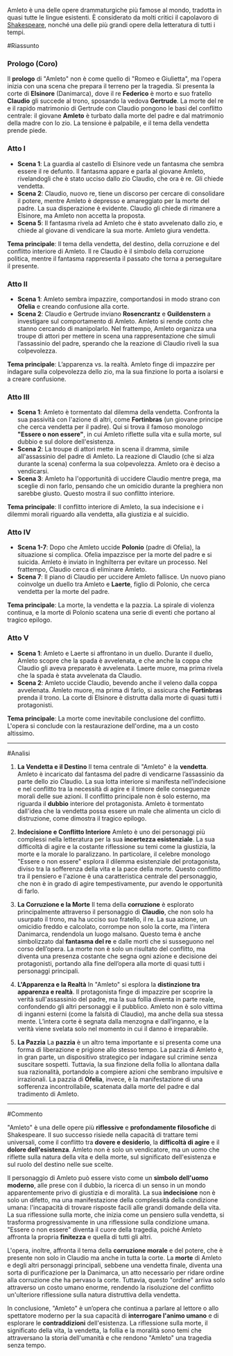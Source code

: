 Amleto è una delle opere drammaturgiche più famose al mondo, tradotta in quasi tutte le lingue esistenti. È considerato da molti critici il capolavoro di [Shakespeare](https://it.wikipedia.org/wiki/William_Shakespeare "William Shakespeare"), nonché una delle più grandi opere della letteratura di tutti i tempi.

#Riassunto 
### **Prologo (Coro)**

Il **prologo** di "Amleto" non è come quello di "Romeo e Giulietta", ma l'opera inizia con una scena che prepara il terreno per la tragedia. Si presenta la corte di **Elsinore** (Danimarca), dove il re **Federico** è morto e suo fratello **Claudio** gli succede al trono, sposando la vedova **Gertrude**. La morte del re e il rapido matrimonio di Gertrude con Claudio pongono le basi del conflitto centrale: il giovane **Amleto** è turbato dalla morte del padre e dal matrimonio della madre con lo zio. La tensione è palpabile, e il tema della vendetta prende piede.

### **Atto I**

- **Scena 1**: La guardia al castello di Elsinore vede un fantasma che sembra essere il re defunto. Il fantasma appare e parla al giovane Amleto, rivelandogli che è stato ucciso dallo zio Claudio, che ora è re. Gli chiede vendetta.
- **Scena 2**: Claudio, nuovo re, tiene un discorso per cercare di consolidare il potere, mentre Amleto è depresso e amareggiato per la morte del padre. La sua disperazione è evidente. Claudio gli chiede di rimanere a Elsinore, ma Amleto non accetta la proposta.
- **Scena 5**: Il fantasma rivela ad Amleto che è stato avvelenato dallo zio, e chiede al giovane di vendicare la sua morte. Amleto giura vendetta.

**Tema principale**: Il tema della vendetta, del destino, della corruzione e del conflitto interiore di Amleto. Il re Claudio è il simbolo della corruzione politica, mentre il fantasma rappresenta il passato che torna a perseguitare il presente.

### **Atto II**

- **Scena 1**: Amleto sembra impazzire, comportandosi in modo strano con **Ofelia** e creando confusione alla corte.
- **Scena 2**: Claudio e Gertrude inviano **Rosencrantz** e **Guildenstern** a investigare sul comportamento di Amleto. Amleto si rende conto che stanno cercando di manipolarlo. Nel frattempo, Amleto organizza una troupe di attori per mettere in scena una rappresentazione che simuli l’assassinio del padre, sperando che la reazione di Claudio riveli la sua colpevolezza.

**Tema principale**: L’apparenza vs. la realtà. Amleto finge di impazzire per indagare sulla colpevolezza dello zio, ma la sua finzione lo porta a isolarsi e a creare confusione.

### **Atto III**

- **Scena 1**: Amleto è tormentato dal dilemma della vendetta. Confronta la sua passività con l'azione di altri, come **Fortinbras** (un giovane principe che cerca vendetta per il padre). Qui si trova il famoso monologo **"Essere o non essere"**, in cui Amleto riflette sulla vita e sulla morte, sul dubbio e sul dolore dell'esistenza.
- **Scena 2**: La troupe di attori mette in scena il dramma, simile all'assassinio del padre di Amleto. La reazione di Claudio (che si alza durante la scena) conferma la sua colpevolezza. Amleto ora è deciso a vendicarsi.
- **Scena 3**: Amleto ha l'opportunità di uccidere Claudio mentre prega, ma sceglie di non farlo, pensando che un omicidio durante la preghiera non sarebbe giusto. Questo mostra il suo conflitto interiore.

**Tema principale**: Il conflitto interiore di Amleto, la sua indecisione e i dilemmi morali riguardo alla vendetta, alla giustizia e al suicidio.

### **Atto IV**

- **Scena 1-7**: Dopo che Amleto uccide **Polonio** (padre di Ofelia), la situazione si complica. Ofelia impazzisce per la morte del padre e si suicida. Amleto è inviato in Inghilterra per evitare un processo. Nel frattempo, Claudio cerca di eliminare Amleto.
- **Scena 7**: Il piano di Claudio per uccidere Amleto fallisce. Un nuovo piano coinvolge un duello tra Amleto e **Laerte**, figlio di Polonio, che cerca vendetta per la morte del padre.

**Tema principale**: La morte, la vendetta e la pazzia. La spirale di violenza continua, e la morte di Polonio scatena una serie di eventi che portano al tragico epilogo.

### **Atto V**

- **Scena 1**: Amleto e Laerte si affrontano in un duello. Durante il duello, Amleto scopre che la spada è avvelenata, e che anche la coppa che Claudio gli aveva preparato è avvelenata. Laerte muore, ma prima rivela che la spada è stata avvelenata da Claudio.
- **Scena 2**: Amleto uccide Claudio, bevendo anche il veleno dalla coppa avvelenata. Amleto muore, ma prima di farlo, si assicura che **Fortinbras** prenda il trono. La corte di Elsinore è distrutta dalla morte di quasi tutti i protagonisti.

**Tema principale**: La morte come inevitabile conclusione del conflitto. L'opera si conclude con la restaurazione dell'ordine, ma a un costo altissimo.

---
#Analisi 

1. **La Vendetta e il Destino** Il tema centrale di "Amleto" è la **vendetta**. Amleto è incaricato dal fantasma del padre di vendicarne l’assassinio da parte dello zio Claudio. La sua lotta interiore si manifesta nell’indecisione e nel conflitto tra la necessità di agire e il timore delle conseguenze morali delle sue azioni. Il conflitto principale non è solo esterno, ma riguarda il **dubbio** interiore del protagonista. Amleto è tormentato dall'idea che la vendetta possa essere un male che alimenta un ciclo di distruzione, come dimostra il tragico epilogo.
    
2. **Indecisione e Conflitto Interiore** Amleto è uno dei personaggi più complessi nella letteratura per la sua **incertezza esistenziale**. La sua difficoltà di agire e la costante riflessione su temi come la giustizia, la morte e la morale lo paralizzano. In particolare, il celebre monologo "Essere o non essere" esplora il dilemma esistenziale del protagonista, diviso tra la sofferenza della vita e la pace della morte. Questo conflitto tra il pensiero e l'azione è una caratteristica centrale del personaggio, che non è in grado di agire tempestivamente, pur avendo le opportunità di farlo.
    
3. **La Corruzione e la Morte** Il tema della **corruzione** è esplorato principalmente attraverso il personaggio di **Claudio**, che non solo ha usurpato il trono, ma ha ucciso suo fratello, il re. La sua azione, un omicidio freddo e calcolato, corrompe non solo la corte, ma l'intera Danimarca, rendendola un luogo malsano. Questo tema è anche simbolizzato dal **fantasma del re** e dalle morti che si susseguono nel corso dell’opera. La morte non è solo un risultato del conflitto, ma diventa una presenza costante che segna ogni azione e decisione dei protagonisti, portando alla fine dell’opera alla morte di quasi tutti i personaggi principali.
    
4. **L'Apparenza e la Realtà** In "Amleto" si esplora la **distinzione tra apparenza e realtà**. Il protagonista finge di impazzire per scoprire la verità sull'assassinio del padre, ma la sua follia diventa in parte reale, confondendo gli altri personaggi e il pubblico. Amleto non è solo vittima di inganni esterni (come la falsità di Claudio), ma anche della sua stessa mente. L’intera corte è segnata dalla menzogna e dall’inganno, e la verità viene svelata solo nel momento in cui il danno è irreparabile.
    
5. **La Pazzia** La **pazzia** è un altro tema importante e si presenta come una forma di liberazione e prigione allo stesso tempo. La pazzia di Amleto è, in gran parte, un dispositivo strategico per indagare sul crimine senza suscitare sospetti. Tuttavia, la sua finzione della follia lo allontana dalla sua razionalità, portandolo a compiere azioni che sembrano impulsive e irrazionali. La pazzia di **Ofelia**, invece, è la manifestazione di una sofferenza incontrollabile, scatenata dalla morte del padre e dal tradimento di Amleto.

---
#Commento 

"Amleto" è una delle opere più **riflessive** e **profondamente filosofiche** di Shakespeare. Il suo successo risiede nella capacità di trattare temi universali, come il conflitto tra **dovere e desiderio**, la **difficoltà di agire** e il **dolore dell'esistenza**. Amleto non è solo un vendicatore, ma un uomo che riflette sulla natura della vita e della morte, sul significato dell'esistenza e sul ruolo del destino nelle sue scelte.

Il personaggio di Amleto può essere visto come un **simbolo dell'uomo moderno**, alle prese con il dubbio, la ricerca di un senso in un mondo apparentemente privo di giustizia e di moralità. La sua **indecisione** non è solo un difetto, ma una manifestazione della complessità della condizione umana: l'incapacità di trovare risposte facili alle grandi domande della vita. La sua riflessione sulla morte, che inizia come un pensiero sulla vendetta, si trasforma progressivamente in una riflessione sulla condizione umana. "Essere o non essere" diventa il cuore della tragedia, poiché Amleto affronta la propria **finitezza** e quella di tutti gli altri.

L'opera, inoltre, affronta il tema della **corruzione morale** e del potere, che è presente non solo in Claudio ma anche in tutta la corte. La **morte** di Amleto e degli altri personaggi principali, sebbene una vendetta finale, diventa una sorta di purificazione per la Danimarca, un atto necessario per ridare ordine alla corruzione che ha pervaso la corte. Tuttavia, questo "ordine" arriva solo attraverso un costo umano enorme, rendendo la risoluzione del conflitto un'ulteriore riflessione sulla natura distruttiva della vendetta.

In conclusione, "Amleto" è un’opera che continua a parlare al lettore o allo spettatore moderno per la sua capacità di **interrogare l'animo umano** e di esplorare le **contraddizioni** dell'esistenza. La riflessione sulla morte, il significato della vita, la vendetta, la follia e la moralità sono temi che attraversano la storia dell'umanità e che rendono "Amleto" una tragedia senza tempo.